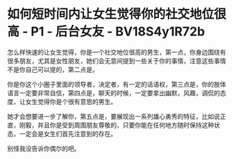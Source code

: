 # 如何短时间内让女生觉得你的社交地位很高 - P1 - 后台女友 - BV18S4y1R72b

怎么样快速的让女生觉得，你是一个社交地位很高的男生，第一点，你身边围绕有很多朋友，尤其是女性朋友，她们会无意间提到一些关于你的事情，注意这些事情不是你自己可以提的，第二点是。

你是你这个小圈子里面的领导者，决定者，有一定的话语权，第三点是，你的肢体语言一定要非常自信，第四点是，聊天的时候，一定要拿出幽默，风趣，调侃的态度，让女生觉得你是个很有意思的男生。

她才会想要进一步了解你，第五点是，要展现出一系列雄心勇秀的特征，比如说正直，刚毅，并且你是受到周围朋友尊敬的，只要你能在任何地方随时保持这种状态，一定会是女生们首先注意到的存在。

别怪我没告诉你偶尔的吧。